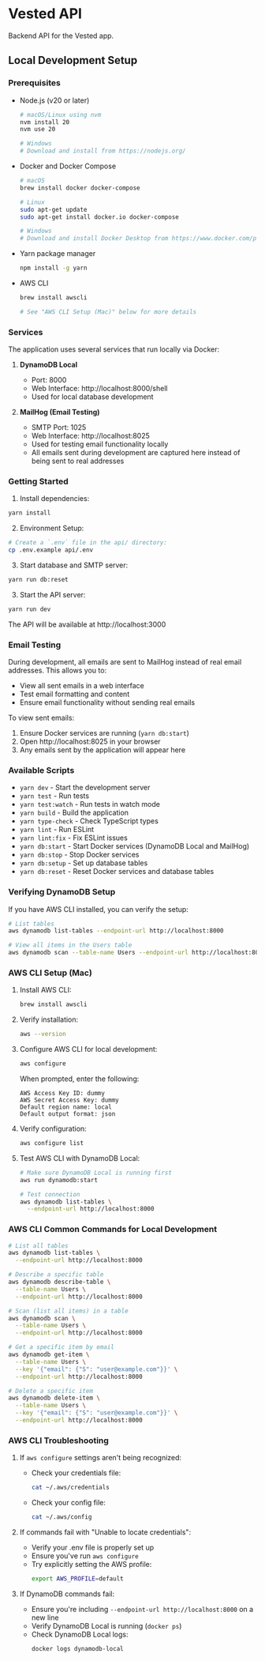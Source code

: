 <!--
title: 'Serverless Framework Node Express API on AWS'
description: 'This template demonstrates how to develop and deploy a simple Node Express API running on AWS Lambda using the Serverless Framework.'
layout: Doc
framework: v4
platform: AWS
language: nodeJS
priority: 1
authorLink: 'https://github.com/serverless'
authorName: 'Serverless, Inc.'
authorAvatar: 'https://avatars1.githubusercontent.com/u/13742415?s=200&v=4'
-->

# Vested API

Backend API for the Vested app.

## Local Development Setup

### Prerequisites
- Node.js (v20 or later)
  ```bash
  # macOS/Linux using nvm
  nvm install 20
  nvm use 20
  
  # Windows
  # Download and install from https://nodejs.org/
  ```
- Docker and Docker Compose
  ```bash
  # macOS
  brew install docker docker-compose
  
  # Linux
  sudo apt-get update
  sudo apt-get install docker.io docker-compose
  
  # Windows
  # Download and install Docker Desktop from https://www.docker.com/products/docker-desktop
  ```
- Yarn package manager
  ```bash
  npm install -g yarn
  ```
- AWS CLI
  ```bash
  brew install awscli

  # See "AWS CLI Setup (Mac)" below for more details
  ```

### Services
The application uses several services that run locally via Docker:

1. **DynamoDB Local**
   - Port: 8000
   - Web Interface: http://localhost:8000/shell
   - Used for local database development

2. **MailHog (Email Testing)**
   - SMTP Port: 1025
   - Web Interface: http://localhost:8025
   - Used for testing email functionality locally
   - All emails sent during development are captured here instead of being sent to real addresses

### Getting Started

1. Install dependencies:

```bash
yarn install
```

2. Environment Setup:

```bash
# Create a `.env` file in the api/ directory:
cp .env.example api/.env
```

3. Start database and SMTP server:

```bash
yarn run db:reset
```

3. Start the API server:

```bash
yarn run dev
```

The API will be available at http://localhost:3000

### Email Testing

During development, all emails are sent to MailHog instead of real email addresses. This allows you to:
- View all sent emails in a web interface
- Test email formatting and content
- Ensure email functionality without sending real emails

To view sent emails:
1. Ensure Docker services are running (`yarn db:start`)
2. Open http://localhost:8025 in your browser
3. Any emails sent by the application will appear here

### Available Scripts

- `yarn dev` - Start the development server
- `yarn test` - Run tests
- `yarn test:watch` - Run tests in watch mode
- `yarn build` - Build the application
- `yarn type-check` - Check TypeScript types
- `yarn lint` - Run ESLint
- `yarn lint:fix` - Fix ESLint issues
- `yarn db:start` - Start Docker services (DynamoDB Local and MailHog)
- `yarn db:stop` - Stop Docker services
- `yarn db:setup` - Set up database tables
- `yarn db:reset` - Reset Docker services and database tables

### Verifying DynamoDB Setup

If you have AWS CLI installed, you can verify the setup:
```bash
# List tables
aws dynamodb list-tables --endpoint-url http://localhost:8000

# View all items in the Users table
aws dynamodb scan --table-name Users --endpoint-url http://localhost:8000
```

### AWS CLI Setup (Mac)

1. Install AWS CLI:
   ```bash
   brew install awscli
   ```

2. Verify installation:
   ```bash
   aws --version
   ```

3. Configure AWS CLI for local development:
   ```bash
   aws configure
   ```
   When prompted, enter the following:
   ```
   AWS Access Key ID: dummy
   AWS Secret Access Key: dummy
   Default region name: local
   Default output format: json
   ```

4. Verify configuration:
   ```bash
   aws configure list
   ```

5. Test AWS CLI with DynamoDB Local:
   ```bash
   # Make sure DynamoDB Local is running first
   aws run dynamodb:start

   # Test connection
   aws dynamodb list-tables \
     --endpoint-url http://localhost:8000
   ```

### AWS CLI Common Commands for Local Development

```bash
# List all tables
aws dynamodb list-tables \
  --endpoint-url http://localhost:8000

# Describe a specific table
aws dynamodb describe-table \
  --table-name Users \
  --endpoint-url http://localhost:8000

# Scan (list all items) in a table
aws dynamodb scan \
  --table-name Users \
  --endpoint-url http://localhost:8000

# Get a specific item by email
aws dynamodb get-item \
  --table-name Users \
  --key '{"email": {"S": "user@example.com"}}' \
  --endpoint-url http://localhost:8000

# Delete a specific item
aws dynamodb delete-item \
  --table-name Users \
  --key '{"email": {"S": "user@example.com"}}' \
  --endpoint-url http://localhost:8000
```

### AWS CLI Troubleshooting

1. If `aws configure` settings aren't being recognized:
   - Check your credentials file:
     ```bash
     cat ~/.aws/credentials
     ```
   - Check your config file:
     ```bash
     cat ~/.aws/config
     ```

2. If commands fail with "Unable to locate credentials":
   - Verify your .env file is properly set up
   - Ensure you've run `aws configure`
   - Try explicitly setting the AWS profile:
     ```bash
     export AWS_PROFILE=default
     ```

3. If DynamoDB commands fail:
   - Ensure you're including `--endpoint-url http://localhost:8000` on a new line
   - Verify DynamoDB Local is running (`docker ps`)
   - Check DynamoDB Local logs:
     ```bash
     docker logs dynamodb-local
     ```